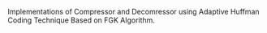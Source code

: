 Implementations of Compressor and Decomressor using Adaptive Huffman Coding Technique Based on FGK Algorithm.
